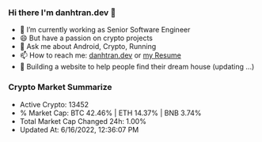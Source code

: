 ### Hi there I'm danhtran.dev 👋

- 🔭 I’m currently working as Senior Software Engineer
- 😄 But have a passion on crypto projects
- 💬 Ask me about Android, Crypto, Running 
- 📫 How to reach me: <a href="https://danhtran.dev" target="_blank">danhtran.dev</a> or <a href="Developer-Resume.pdf" target="_blank">my Resume</a>
- 🌱 Building a website to help people find their dream house (updating ...)

### Crypto Market Summarize
- Active Crypto: 13452
- % Market Cap: BTC 42.46% | ETH 14.37% | BNB 3.74%
- Total Market Cap Changed 24h: 1.00%
- Updated At: 6/16/2022, 12:36:07 PM
